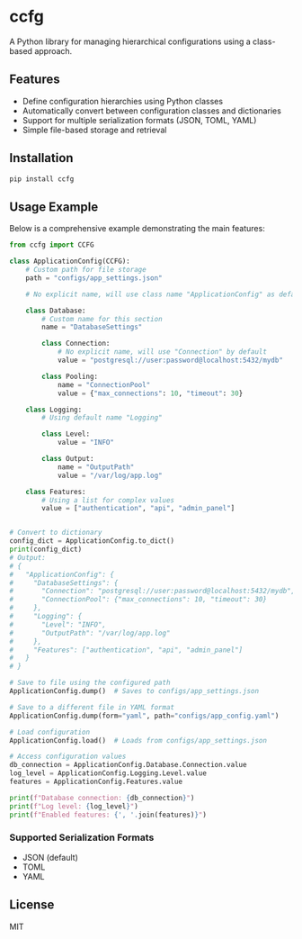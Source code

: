 # ccfg

A Python library for managing hierarchical configurations using a class-based approach.

## Features

- Define configuration hierarchies using Python classes
- Automatically convert between configuration classes and dictionaries
- Support for multiple serialization formats (JSON, TOML, YAML)
- Simple file-based storage and retrieval

## Installation

```bash
pip install ccfg
```

## Usage Example

Below is a comprehensive example demonstrating the main features:

```python
from ccfg import CCFG

class ApplicationConfig(CCFG):
    # Custom path for file storage
    path = "configs/app_settings.json"

    # No explicit name, will use class name "ApplicationConfig" as default

    class Database:
        # Custom name for this section
        name = "DatabaseSettings"

        class Connection:
            # No explicit name, will use "Connection" by default
            value = "postgresql://user:password@localhost:5432/mydb"

        class Pooling:
            name = "ConnectionPool"
            value = {"max_connections": 10, "timeout": 30}

    class Logging:
        # Using default name "Logging"

        class Level:
            value = "INFO"

        class Output:
            name = "OutputPath"
            value = "/var/log/app.log"

    class Features:
        # Using a list for complex values
        value = ["authentication", "api", "admin_panel"]


# Convert to dictionary
config_dict = ApplicationConfig.to_dict()
print(config_dict)
# Output:
# {
#   "ApplicationConfig": {
#     "DatabaseSettings": {
#       "Connection": "postgresql://user:password@localhost:5432/mydb",
#       "ConnectionPool": {"max_connections": 10, "timeout": 30}
#     },
#     "Logging": {
#       "Level": "INFO",
#       "OutputPath": "/var/log/app.log"
#     },
#     "Features": ["authentication", "api", "admin_panel"]
#   }
# }

# Save to file using the configured path
ApplicationConfig.dump()  # Saves to configs/app_settings.json

# Save to a different file in YAML format
ApplicationConfig.dump(form="yaml", path="configs/app_config.yaml")

# Load configuration
ApplicationConfig.load()  # Loads from configs/app_settings.json

# Access configuration values
db_connection = ApplicationConfig.Database.Connection.value
log_level = ApplicationConfig.Logging.Level.value
features = ApplicationConfig.Features.value

print(f"Database connection: {db_connection}")
print(f"Log level: {log_level}")
print(f"Enabled features: {', '.join(features)}")
```

### Supported Serialization Formats

- JSON (default)
- TOML
- YAML

## License

MIT
